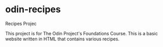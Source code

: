 # odin-recipes
Recipes Projec

This project is for The Odin Project's Foundations Course.
This is a basic website written in HTML that contains various recipes.


